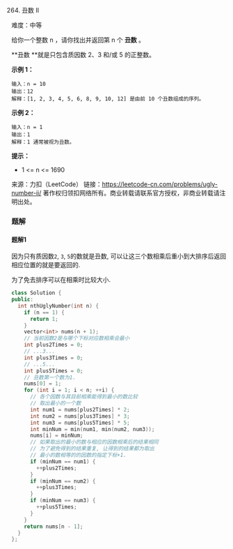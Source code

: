 264. 丑数 II

难度：中等

给你一个整数 n ，请你找出并返回第 n 个 **丑数** 。

**丑数 **就是只包含质因数 2、3 和/或 5 的正整数。



**示例 1：**

```
输入：n = 10
输出：12
解释：[1, 2, 3, 4, 5, 6, 8, 9, 10, 12] 是由前 10 个丑数组成的序列。

```


**示例 2：**

```
输入：n = 1
输出：1
解释：1 通常被视为丑数。

```




**提示：**

- 1 <= n <= 1690


来源：力扣（LeetCode）
链接：https://leetcode-cn.com/problems/ugly-number-ii/
著作权归领扣网络所有。商业转载请联系官方授权，非商业转载请注明出处。

### 题解

#### 题解1

因为只有质因数`2`, `3`, `5`的数就是丑数, 可以让这三个数相乘后重小到大排序后返回相应位置的就是要返回的.

为了免去排序可以在相乘时比较大小.

```cpp
class Solution {
public:
  int nthUglyNumber(int n) {
    if (n == 1) {
      return 1;
    }
    vector<int> nums(n + 1);
    // 当前因数2是与哪个下标对应数相乘会最小
    int plus2Times = 0;
    // ...3...
    int plus3Times = 0;
    // ...5...
    int plus5Times = 0;
    // 丑数第一个数为1.
    nums[0] = 1;
    for (int i = 1; i < n; ++i) {
      // 各个因数与其目前相乘能得到最小的数比较
      // 取出最小的一个数
      int num1 = nums[plus2Times] * 2;
      int num2 = nums[plus3Times] * 3;
      int num3 = nums[plus5Times] * 5;
      int minNum = min(num1, min(num2, num3));
      nums[i] = minNum;
      // 如果取出的最小的数与相应的因数相乘后的结果相同
      // 为了避免得到的结果重复, 让得到的结果都为取出
      // 最小的数相等的的因数的指定下标+1.
      if (minNum == num1) {
        ++plus2Times;
      }
      if (minNum == num2) {
        ++plus3Times;
      }
      if (minNum == num3) {
        ++plus5Times;
      }
    }
    return nums[n - 1];
  }
};
```
